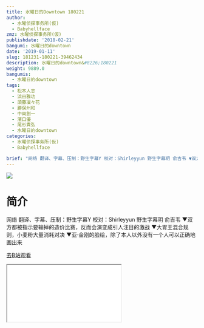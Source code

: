 ```yaml
---
title: 水曜日的Downtown 180221
author:
  - 水曜侦探事务所(仮)
  - Babyhellface
zmz: 水曜侦探事务所(仮)
publishdate: '2018-02-21'
bangumi: 水曜日的downtown
date: '2019-01-11'
slug: 181231-180221-39462434
description: 水曜日的downtown&#8226;180221
weight: 9889.0
bangumis:
  - 水曜日的downtown
tags:
  - 松本人志
  - 浜田雅功
  - 須藤凜々花
  - 勝俣州和
  - 中岡創一
  - 濱口優
  - 尾形貴弘
  - 水曜日的downtown
categories:
  - 水曜侦探事务所(仮)
  - Babyhellface

brief: "网络 翻译、字幕、压制：野生字幕Y 校对：Shirleyyun 野生字幕玥 俞吉韦 ▼双方都被指示要输掉的造价比赛，反而会演变成引人注目的激战 ▼大胃王混合规则，小麦粉大量消耗对决 ▼亚·金刚的脸绘，除了本人以外没有一个人可以正确地画出来"
---
```

![](https://i.imgur.com/26TIZVq.jpg)
# 简介  
网络
翻译、字幕、压制：野生字幕Y
校对：Shirleyyun 野生字幕玥 俞吉韦
▼双方都被指示要输掉的造价比赛，反而会演变成引人注目的激战
▼大胃王混合规则，小麦粉大量消耗对决
▼亚·金刚的脸绘，除了本人以外没有一个人可以正确地画出来  

[去B站观看](https://www.bilibili.com/video/av39462434/)
<div class ="resp-container"><iframe class="testiframe" src="//player.bilibili.com/player.html?aid=39462434"", scrolling="no", allowfullscreen="true" > </iframe></div> 

